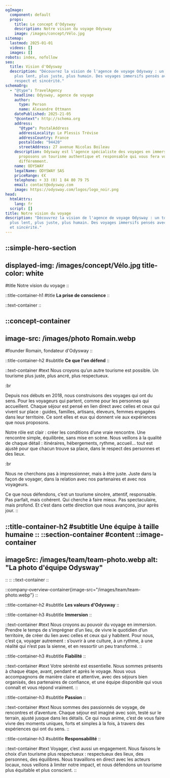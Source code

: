 ```yaml
---
ogImage:
  component: default
  props:
    title: Le concept d'Odysway
    description: Notre vision du voyage Odysway
    image: /images/concept/Vélo.jpg
sitemap:
  lastmod: 2025-01-01
  videos: []
  images: []
robots: index, nofollow
seo:
  title: Vision d'Odysway
  description: "Découvrez la vision de l'agence de voyage Odysway : un tourisme
    plus lent, plus juste, plus humain. Des voyages immersifs pensés avec
    respect et sincérité."
schemaOrg:
  - "@type": TravelAgency
    headline: Odysway, agence de voyage
    author:
      type: Person
      name: Alexandre Ottmann
    datePublished: 2025-21-05
    "@context": http://schema.org
    address:
      "@type": PostalAddress
      addressLocality: Le Plessis Trévise
      addressCountry: France
      postalCode: "94420"
      streetAddress: 27 avenue Nicolas Boileau
    description: Odysway est l'agence spécialiste des voyages en immersion. Nous
      proposons un tourisme authentique et responsable qui vous fera voyager
      différemment.
    name: ODYSWAY
    legalName: ODYSWAY SAS
    priceRange: €€
    telephone: + 33 (0) 1 84 80 79 75
    email: contact@odysway.com
    image: https://odysway.com/logos/logo_noir.png
head:
  htmlAttrs:
    lang: fr
  script: []
title: Notre vision du voyage
description: "Découvrez la vision de l'agence de voyage Odysway : un tourisme
  plus lent, plus juste, plus humain. Des voyages immersifs pensés avec respect
  et sincérité."
---
```


::simple-hero-section
---
displayed-img: /images/concept/Vélo.jpg
title-color: white
---
#title
Notre vision du voyage
::

::title-container-h1
#title
**La prise de conscience**
::

::text-container
::

::concept-container
---
image-src: /images/photo Romain.webp
---
#founder
Romain, fondateur d'Odysway
::

::title-container-h2
#subtitle
**Ce que l'on défend**
::

::text-container
#text
Nous croyons qu’un autre tourisme est possible. Un tourisme plus juste, plus ancré, plus respectueux.

:br

Depuis nos débuts en 2018, nous construisons des voyages qui ont du sens. Pour les voyageurs qui partent, comme pour les personnes qui accueillent. Chaque séjour est pensé en lien direct avec celles et ceux qui vivent sur place : guides, familles, artisans, éleveurs, femmes engagées dans leur territoire. Ce sont elles et eux qui donnent vie aux expériences que nous proposons.

Notre rôle est clair : créer les conditions d’une vraie rencontre. Une rencontre simple, équilibrée, sans mise en scène. Nous veillons à la qualité de chaque détail : itinéraires, hébergements, rythme, accueil… tout est ajusté pour que chacun trouve sa place, dans le respect des personnes et des lieux.

:br

Nous ne cherchons pas à impressionner, mais à être juste. Juste dans la façon de voyager, dans la relation avec nos partenaires et avec nos voyageurs.

Ce que nous défendons, c’est un tourisme sincère, attentif, responsable. Pas parfait, mais cohérent. Qui cherche à faire mieux. Pas spectaculaire, mais profond. Et c’est dans cette direction que nous avançons, jour après jour.
::

::title-container-h2
#subtitle
**Une équipe à taille humaine**
::
::section-container
#content
::image-container
---
imageSrc: /images/team/team-photo.webp
alt: "La photo d'équipe Odysway"
---
::
::
::text-container
::

::company-overview-container{image-src="/images/team/team-photo.webp"}
::

::title-container-h2
#subtitle
**Les valeurs d'Odysway**
::

::title-container-h3
#subtitle
**Immersion**
::

::text-container
#text
Nous croyons au pouvoir du voyage en immersion. Prendre le temps de s’imprégner d’un lieu, de vivre le quotidien d’un territoire, de créer du lien avec celles et ceux qui y habitent. Pour nous, c’est ça, voyager autrement : s’ouvrir à une culture, à un rythme, à une réalité qui n’est pas la sienne, et en ressortir un peu transformé.
::

::title-container-h3
#subtitle
**Fiabilité**
::

::text-container
#text
Votre sérénité est essentielle. Nous sommes présents à chaque étape, avant, pendant et après le voyage. Nous vous accompagnons de manière claire et attentive, avec des séjours bien organisés, des partenaires de confiance, et une équipe disponible qui vous connaît et vous répond vraiment.
::

::title-container-h3
#subtitle
**Passion**
::

::text-container
#text
Nous sommes des passionnés de voyage, de rencontres et d’aventure. Chaque séjour est imaginé avec soin, testé sur le terrain, ajusté jusque dans les détails. Ce qui nous anime, c’est de vous faire vivre des moments uniques, forts et simples à la fois, à travers des expériences qui ont du sens.
::

::title-container-h3
#subtitle
**Responsabilité**
::

::text-container
#text
Voyager, c’est aussi un engagement. Nous faisons le choix d’un tourisme plus respectueux : respectueux des lieux, des personnes, des équilibres. Nous travaillons en direct avec les acteurs locaux, nous veillons à limiter notre impact, et nous défendons un tourisme plus équitable et plus conscient.
::
